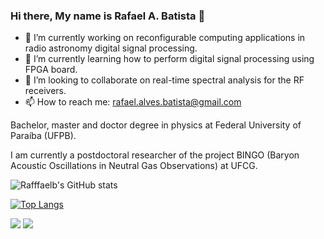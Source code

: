 ### Hi there, My name is Rafael A. Batista 👋

- 🔭 I’m currently working on reconfigurable computing applications in radio astronomy digital signal processing.
- 🌱 I’m currently learning how to perform digital signal processing using FPGA board.
- 👯 I’m looking to collaborate on real-time spectral analysis for the RF receivers.
- 📫 How to reach me: rafael.alves.batista@gmail.com

Bachelor, master and doctor degree in physics at Federal University of Paraíba (UFPB).

I am currently a postdoctoral researcher of the project BINGO (Baryon Acoustic Oscillations in Neutral Gas Observations) at UFCG.

![Rafffaelb's GitHub stats](https://github-readme-stats.vercel.app/api?username=Rafffaelb&hide=contribs,prs&show_icons=true&theme=dark) 

[![Top Langs](https://github-readme-stats.vercel.app/api/top-langs/?username=Rafffaelb)](https://github.com/Rafffaelb/github-readme-stats&theme=dark)

  <a href="https://instagram.com/el_.raffa" target="_blank"><img src="https://img.shields.io/badge/-Instagram-%23E4405F?style=for-the-badge&logo=instagram&logoColor=white" target="_blank"></a>
  <a href = "mailto:rafael.alves.batista@gmail.com"><img src="https://img.shields.io/badge/-Gmail-%23333?style=for-the-badge&logo=gmail&logoColor=white" target="_blank"></a>

